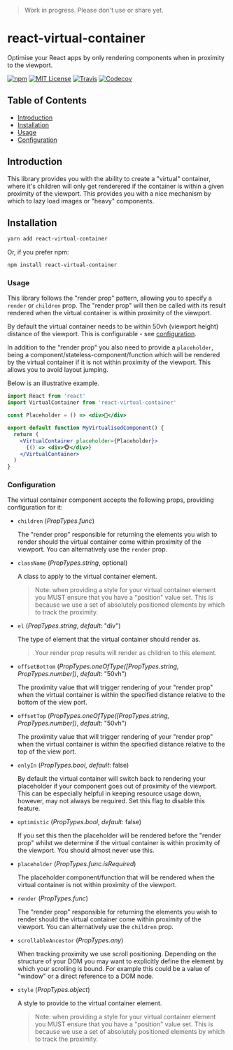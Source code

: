> Work in progress. Please don't use or share yet.

# react-virtual-container

Optimise your React apps by only rendering components when in proximity to the viewport.


[![npm](https://img.shields.io/npm/v/react-virtual-container.svg?style=flat-square)](http://npm.im/react-virtual-container)
[![MIT License](https://img.shields.io/npm/l/react-virtual-container.svg?style=flat-square)](http://opensource.org/licenses/MIT)
[![Travis](https://img.shields.io/travis/ctrlplusb/react-virtual-container.svg?style=flat-square)](https://travis-ci.org/ctrlplusb/react-virtual-container)
[![Codecov](https://img.shields.io/codecov/c/github/ctrlplusb/react-virtual-container.svg?style=flat-square)](https://codecov.io/github/ctrlplusb/react-virtual-container)

## Table of Contents

  - [Introduction](#introduction)
  - [Installation](#installation)
  - [Usage](#usage)
  - [Configuration](#configuration)

## Introduction

This library provides you with the ability to create a "virtual" container, where it's children will only get renderered if the container is within a given proximity of the viewport. This provides you with a nice mechanism by which to lazy load images or "heavy" components.

## Installation

```bash
yarn add react-virtual-container
```

Or, if you prefer npm:

```bash
npm install react-virtual-container
```

### Usage

This library follows the "render prop" pattern, allowing you to specify a `render` or `children` prop. The "render prop" will then be called with its result rendered when the virtual container is within proximity of the viewport.

By default the virtual container needs to be within 50vh (viewport height) distance of the viewport. This is configurable - see [configuration](#configuration).

In addition to the "render prop" you also need to provide a `placeholder`, being a component/stateless-component/function which will be rendered by the virtual container if it is not within proximity of the viewport. This allows you to avoid layout jumping.

Below is an illustrative example.

```jsx
import React from 'react'
import VirtualContainer from 'react-virtual-container'

const Placeholder = () => <div>🙈</div>

export default function MyVirtualisedComponent() {
  return (
    <VirtualContainer placeholder={Placeholder}>
      {() => <div>🐵</div>}
    </VirtualContainer>
  )
}
```

### Configuration

The virtual container component accepts the following props, providing configuration for it:

  - `children` (_PropTypes.func_)

    The "render prop" responsible for returning the elements you wish to render should the virtual container come within proximity of the viewport. You can alternatively use the `render` prop.

  - `className` (_PropTypes.string_, optional)

    A class to apply to the virtual container element.

    > Note: when providing a style for your virtual container element you MUST ensure that you have a "position" value set. This is because we use a set of absolutely positioned elements by which to track the proximity.

  - `el` (_PropTypes.string_, *default*: "div")

    The type of element that the virtual container should render as.

    > Your render prop results will render as children to this element.

  - `offsetBottom` (_PropTypes.oneOfType([PropTypes.string, PropTypes.number])_, *default*: "50vh")

    The proximity value that will trigger rendering of your "render prop" when the virtual container is within the specified distance relative to the bottom of the view port.

  - `offsetTop` (_PropTypes.oneOfType([PropTypes.string, PropTypes.number])_, *default*: "50vh")

    The proximity value that will trigger rendering of your "render prop" when the virtual container is within the specified distance relative to the top of the view port.

  - `onlyIn` (_PropTypes.bool_, *default*: false)

    By default the virtual container will switch back to rendering your placeholder if your component goes out of proximity of the viewport. This can be especially helpful in keeping resource usage down, however, may not always be required. Set this flag to disable this feature.

  - `optimistic` (_PropTypes.bool_, *default*: false)

    If you set this then the placeholder will be rendered before the "render prop" whilst we determine if the virtual container is within proximity of the viewport. You should almost never use this.

  - `placeholder` (_PropTypes.func.isRequired_)

    The placeholder component/function that will be rendered when the virtual container is not within proximity of the viewport.

  - `render` (_PropTypes.func_)

    The "render prop" responsible for returning the elements you wish to render should the virtual container come within proximity of the viewport. You can alternatively use the `children` prop.

  - `scrollableAncestor` (_PropTypes.any_)

    When tracking proximity we use scroll positioning. Depending on the structure of your DOM you may want to explicitly define the element by which your scrolling is bound. For example this could be a value of "window" or a direct reference to a DOM node.

  - `style` (_PropTypes.object_)

    A style to provide to the virtual container element.

    > Note: when providing a style for your virtual container element you MUST ensure that you have a "position" value set. This is because we use a set of absolutely positioned elements by which to track the proximity.
